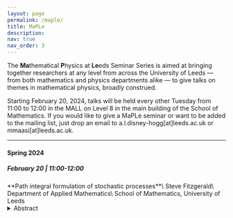 ```yaml
---
layout: page
permalink: /maple/
title: MaPLe
description:
nav: true
nav_order: 3
---
```


The **Ma**thematical **P**hysics at **Le**eds Seminar Series is aimed at bringing together researchers at any level from across the University of Leeds — from both mathematics and physics departments alike — to give talks on themes in mathematical physics, broadly construed.

Starting February 20, 2024, talks will be held every other Tuesday from 11:00 to 12:00 in the MALL on Level 8 in the main building of the School of Mathematics. If you would like to give a MaPLe seminar or want to be added to the mailing list, just drop an email to a.l.disney-hogg[at]leeds.ac.uk or mmaasi[at]leeds.ac.uk.

<hr>

<h4> Spring 2024 </h4>

<h5>February 20 | 11:00-12:00 </h5>
**Path integral formulation of stochastic processes**\
Steve Fitzgerald\
Department of Applied Mathematics\
School of Mathematics, University of Leeds

<details>
<summary>Abstract</summary>

Traditionally, stochastic processes are modelled one of two ways: a continuum Fokker-Planck approach, where a PDE is solved to determine the time evolution of the probability density, or a Langevin approach, where the SDE describing the system is sampled, and multiple simulations are used to collect statistics. There is also a third way: the functional or path integral. Originally developed by Wiener in the 1920s to model Brownian motion, path integrals were famously applied to quantum mechanics by Feynman in the 1950s. However, they also have much to offer to classical stochastic processes (and statistical physics).  

In this talk I will introduce the formalism at a physicist’s level of rigour, and focus on determining the dominant contribution to the path integral when the noise is weak. There exists a remarkable correspondence between the most-probable stochastic paths and Hamiltonian dynamics in an effective potential [1,2]. I will then discuss some applications as time permits, including reaction pathways conditioned on finite time [2]. We demonstrate that the most probable pathway at a finite time may be very different from the usual minimum energy path used to calculate the average reaction rate.  

[1] Ge, Hao, and Hong Qian. Int. J. Mod. Phys. B 26.24 1230012 (2012)     

[2 Fitzgerald, Steve, et al. J. Chem. Phys. 158.12 (2023).

</details>
